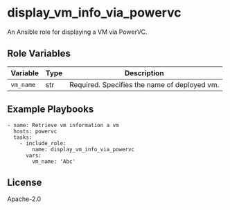 display_vm_info_via_powervc
=========
An Ansible role for displaying a VM via PowerVC.

Role Variables
--------------

| Variable              | Type          | Description                                      |
|-----------------------|---------------|--------------------------------------------------|
| `vm_name`      | str          | Required. Specifies the name of deployed vm.                      |

Example Playbooks
----------------
```
- name: Retrieve vm information a vm
  hosts: powervc 
  tasks:
    - include_role:
        name: display_vm_info_via_powervc
      vars:
        vm_name: 'Abc' 

```

License
-------

Apache-2.0
